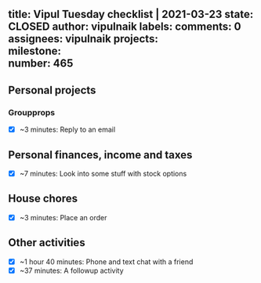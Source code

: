 title:	Vipul Tuesday checklist | 2021-03-23
state:	CLOSED
author:	vipulnaik
labels:	
comments:	0
assignees:	vipulnaik
projects:	
milestone:	
number:	465
--
## Personal projects

### Groupprops

- [x] ~3 minutes: Reply to an email

## Personal finances, income and taxes

- [x] ~7 minutes: Look into some stuff with stock options

## House chores

- [x] ~3 minutes: Place an order

## Other activities

- [x] ~1 hour 40 minutes: Phone and text chat with a friend
- [x] ~37 minutes: A followup activity 
